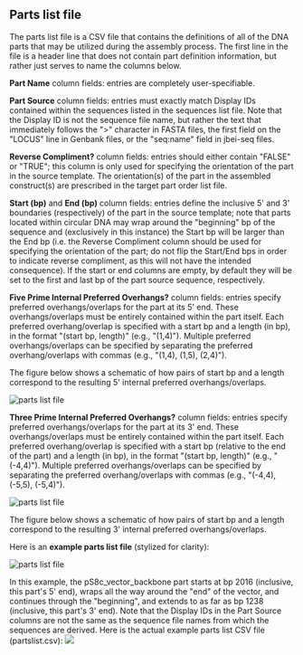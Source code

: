 ## Parts list file

The parts list file is a CSV file that contains the definitions of all of the DNA parts that may be utilized during the assembly process. The first line in the file is a header line that does not contain part definition information, but rather just serves to name the columns below.

**Part Name** column fields:
entries are completely user-specifiable.

**Part Source** column fields:
entries must exactly match Display IDs contained within the sequences listed in the sequences list file. Note that the Display ID is not the sequence file name, but rather the text that immediately follows the ">" character in FASTA files, the first field on the "LOCUS" line in Genbank files, or the "seq:name" field in jbei-seq files.

**Reverse Compliment?** column fields:
entries should either contain "FALSE" or "TRUE"; this column is only used for specifying the orientation of the part in the source template. The orientation(s) of the part in the assembled construct(s) are prescribed in the target part order list file.

**Start (bp)** and **End (bp)** column fields:
entries define the inclusive 5' and 3' boundaries (respectively) of the part in the source template; note that parts located within circular DNA may wrap around the "beginning" bp of the sequence and (exclusively in this instance) the Start bp will be larger than the End bp (i.e. the Reverse Compliment column should be used for specifying the orientation of the part; do not flip the Start/End bps in order to indicate reverse compliment, as this will not have the intended consequence). If the start or end columns are empty, by default they will be set to the first and last bp of the part source sequence, respectively.

**Five Prime Internal Preferred Overhangs?** column fields:
entries specify preferred overhangs/overlaps for the part at its 5' end. These overhangs/overlaps must be entirely contained within the part itself. Each preferred overhang/overlap is specified with a start bp and a length (in bp), in the format "(start bp, length)" (e.g., "(1,4)"). Multiple preferred overhangs/overlaps can be specified by separating the preferred overhang/overlaps with commas (e.g., "(1,4), (1,5), (2,4)").

The figure below shows a schematic of how pairs of start bp and a length correspond to the resulting 5' internal preferred overhangs/overlaps.

![parts list file](https://dl.dropbox.com/s/y9482v9b0yyswyt/pastedImage27pdf.png)
             
**Three Prime Internal Preferred Overhangs?** column fields:
entries specify preferred overhangs/overlaps for the part at its 3' end. These overhangs/overlaps must be entirely contained within the part itself. Each preferred overhang/overlap is specified with a start bp (relative to the end of the part) and a length (in bp), in the format "(start bp, length)" (e.g., "(-4,4)"). Multiple preferred overhangs/overlaps can be specified by separating the preferred overhang/overlaps with commas (e.g., "(-4,4), (-5,5), (-5,4)").

![parts list file](https://dl.dropbox.com/s/hxmzr3qmr1ug538/pastedImage39pdf.png)

The figure below shows a schematic of how pairs of start bp and a length correspond to the resulting 3' internal preferred overhangs/overlaps.

Here is an **example parts list file** (stylized for clarity):

![parts list file](https://dl.dropbox.com/s/248b9csnj8lghmg/pastedImage35pdf.png)

In this example, the pS8c_vector_backbone part starts at bp 2016 (inclusive, this part's 5' end), wraps all the way around the "end" of the vector, and continues through the "beginning", and extends to as far as bp 1238 (inclusive, this part's 3' end). Note that the Display IDs in the Part Source columns are not the same as the sequence file names from which the sequences are derived.
Here is the actual example parts list CSV file (partslist.csv):
[![](http://j5.jbei.org/j5manual/images/_nb_fileIcons/partslistfefffe.png)](http://j5.jbei.org/j5manual/attachments/partslist.csv)